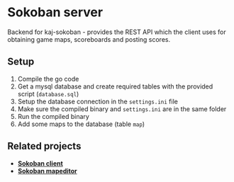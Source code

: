 # Sokoban server

Backend for kaj-sokoban - provides the REST API which the client uses for obtaining game maps, scoreboards and posting scores. 

## Setup
 1. Compile the go code
 2. Get a mysql database and create required tables with the provided script (```database.sql```)
 3. Setup the database connection in the ```settings.ini``` file
 4. Make sure the compiled binary and ```settings.ini``` are in the same folder
 5. Run the compiled binary
 6. Add some maps to the database (table ```map```)

## Related projects
 * **[Sokoban client](https://github.com/Silaedru/kaj-sokoban-client)**
 * **[Sokoban mapeditor](https://github.com/Silaedru/kaj-sokoban-mapeditor)**